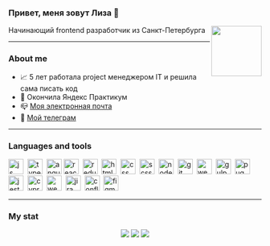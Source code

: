 ### Привет, меня зовут Лиза :wave:
Начинающий frontend разработчик из Санкт-Петербурга
<img align="right" src="https://media.giphy.com/media/RN8FdaB6T1bkkI5n4I/giphy.gif" width="100"/>

---

### About me

- :chart_with_upwards_trend: 5 лет работала project менеджером IT и решила сама писать код
- :seedling: Окончила Яндекс Практикум
- :mailbox_closed: [Моя электронная почта](mailto:me@lizaelkina.ru)
- :incoming_envelope: <a href="https://t.me/lizaelkina">Мой телеграм</a> 

---

### Languages and tools

<img src="https://cdn.jsdelivr.net/gh/devicons/devicon/icons/javascript/javascript-original.svg" title="js" width="30" height="30"/>&nbsp;
<img src="https://cdn.jsdelivr.net/gh/devicons/devicon/icons/typescript/typescript-original.svg" title="typescript" width="30" height="30"/>&nbsp;
<img src="https://cdn.jsdelivr.net/gh/devicons/devicon/icons/angularjs/angularjs-original.svg" title="angular" width="30" height="30"/>
<img src="https://cdn.jsdelivr.net/gh/devicons/devicon/icons/react/react-original.svg" title="react" width="30" height="30"/>&nbsp;
<img src="https://cdn.jsdelivr.net/gh/devicons/devicon/icons/redux/redux-original.svg" title="redux" width="30" height="30"/>&nbsp;
<img src="https://cdn.jsdelivr.net/gh/devicons/devicon/icons/html5/html5-original.svg" title="html" width="30" height="30"/>&nbsp;
<img src="https://cdn.jsdelivr.net/gh/devicons/devicon/icons/css3/css3-original.svg" title="css" width="30" height="30"/>&nbsp;
<img src="https://cdn.jsdelivr.net/gh/devicons/devicon/icons/sass/sass-original.svg" title="scss" width="30" height="30"/>&nbsp;
<img src="https://cdn.jsdelivr.net/gh/devicons/devicon/icons/nodejs/nodejs-original.svg" title="node" width="30" height="30"/>&nbsp;
<img src="https://cdn.jsdelivr.net/gh/devicons/devicon/icons/git/git-plain.svg" title="git" width="30" height="30"/>&nbsp;
<img src="https://cdn.jsdelivr.net/gh/devicons/devicon/icons/webpack/webpack-original.svg" title="webpack" width="30" height="30"/>&nbsp;
<img src="https://cdn.jsdelivr.net/gh/devicons/devicon/icons/gulp/gulp-plain.svg" title="gulp" width="30" height="30"/>&nbsp;
<img src="https://cdn.rawgit.com/pugjs/pug-logo/eec436cee8fd9d1726d7839cbe99d1f694692c0c/SVG/pug-final-logo-_-colour-128.svg" title="pug" width="30" height="30"/>&nbsp;
<img src="https://cdn.jsdelivr.net/gh/devicons/devicon/icons/jest/jest-plain.svg" title="jest" width="30" height="30"/>&nbsp;
<img src="https://asset.brandfetch.io/idIq_kF0rb/idv3zwmSiY.jpeg" title="cypress" width="30" height="30"/>&nbsp;
<img src="https://cdn.jsdelivr.net/gh/devicons/devicon/icons/webstorm/webstorm-original.svg" title="webstorm" width="30" height="30"/>&nbsp;
<img src="https://cdn.jsdelivr.net/gh/devicons/devicon/icons/jira/jira-original.svg" title="jira" width="30" height="30"/>&nbsp;
<img src="https://cdn.jsdelivr.net/gh/devicons/devicon/icons/confluence/confluence-original.svg" title="confluence" width="30" height="30"/>&nbsp;
<img src="https://cdn.jsdelivr.net/gh/devicons/devicon/icons/figma/figma-original.svg" title="figma" width="30" height="30"/>&nbsp;

---    

### My stat
<div id="stat" align="center">
	<img src="https://github-profile-summary-cards.vercel.app/api/cards/profile-details?username=lizaelkina&theme=transparent"/>
	<img src="https://github-profile-summary-cards.vercel.app/api/cards/most-commit-language?username=lizaelkina&theme=transparent"/>
	<img src="https://github-profile-summary-cards.vercel.app/api/cards/stats?username=lizaelkina&theme=transparent"/>
</div>
